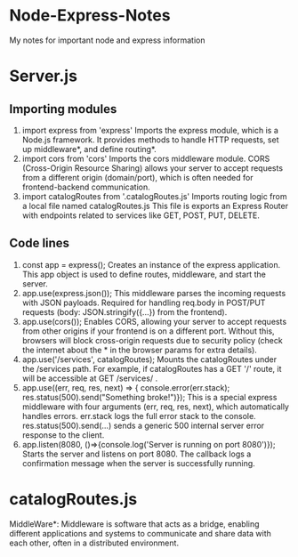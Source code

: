 # Node-Express-Notes
My notes for important node and express information
# Server.js
## Importing modules
1. import express from 'express'
   Imports the express module, which is a Node.js framework.
   It provides methods to handle HTTP requests, set up middleware*, and define routing*.
2. import cors from 'cors'
   Imports the cors middleware module.
   CORS (Cross-Origin Resource Sharing) allows your server to accept requests from a different origin (domain/port), which is often needed for frontend-backend  communication.
3. import catalogRoutes from '.catalogRoutes.js'
   Imports routing logic from a local file named catalogRoutes.js
   This file is exports an Express Router with endpoints related to services like GET, POST, PUT, DELETE.

## Code lines
1. const app = express();
   Creates an instance of the express application.
   This app object is used to define routes, middleware, and start the server.
2. app.use(express.json());
   This middleware parses the incoming requests with JSON payloads.
   Required for handling req.body in POST/PUT requests (body: JSON.stringify({...}) from the frontend).
3. app.use(cors());
   Enables CORS, allowing your server to accept requests from other origins if your frontend is on a different port.
   Without this, browsers will block cross-origin requests due to security policy (check the internet about the * in the browser params for extra details).
4. app.use('/services', catalogRoutes);
   Mounts the catalogRoutes under the /services path.
   For example, if catalogRoutes has a GET '/' route, it will be accessible at GET /services/ .
5. app.use((err, req, res, next) => { console.error(err.stack); res.status(500).send("Something broke!")});
   This is a special express middleware with four arguments (err, req, res, next), which automatically handles errors.
   err.stack logs the full error stack to the console.
   res.status(500).send(...) sends a generic 500 internal server error response to the client.
6. app.listen(8080, ()=>{console.log('Server is running on port 8080')});
   Starts the server and listens on port 8080.
   The callback logs a confirmation message when the server is successfully running.
         
# catalogRoutes.js

MiddleWare*: Middleware is software that acts as a bridge, enabling different applications and systems to communicate and share data with each other, often in a distributed environment.         
